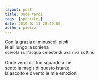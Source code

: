 ```yaml
---
layout: post
title: Onde Verdi
tags: [speciale,]
date: 2010-02-11 20:49:00
author: pietro
---
```

Con la grazia di minuscoli piedi<br/>le ali lungo la schiena<br/>scivola sull'acqua celeste di una riva sottile.<br/><br/>Onde verdi dal tuo sguardo a me<br/>sento la magia di questo istante<br/>la ascolto e divento le mie emozioni.
